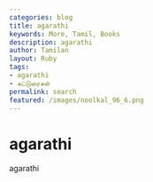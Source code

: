 ```yaml
---  
categories: blog  
title: agarathi 
keywords: More, Tamil, Books  
description: agarathi
author: Tamilan  
layout: Ruby  
tags:     
- agarathi  
- கட்டுரைகள்
permalink: search  
featured: /images/noolkal_96_6.png  
--- 
```


# agarathi

 agarathi